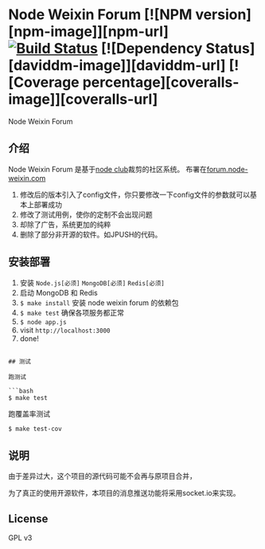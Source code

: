 # Node Weixin Forum [![NPM version][npm-image]][npm-url] [![Build Status][travis-image]][travis-url] [![Dependency Status][daviddm-image]][daviddm-url] [![Coverage percentage][coveralls-image]][coveralls-url]

Node Weixin Forum

## 介绍

Node Weixin Forum 是基于[node club](https://github.com/cnodejs/nodeclub)裁剪的社区系统。
布署在[forum.node-weixin.com](http://forum.node-weixin.com)

1. 修改后的版本引入了config文件，你只要修改一下config文件的参数就可以基本上部署成功
2. 修改了测试用例，使你的定制不会出现问题
3. 却除了广告，系统更加的纯粹
4. 删除了部分非开源的软件。如JPUSH的代码。


## 安装部署

1. 安装 `Node.js[必须]` `MongoDB[必须]` `Redis[必须]`
2. 启动 MongoDB 和 Redis
3. `$ make install` 安装 node weixin forum 的依赖包
5. `$ make test` 确保各项服务都正常
6. `$ node app.js`
7. visit `http://localhost:3000`
8. done!
```

## 测试

跑测试

```bash
$ make test
```

跑覆盖率测试

```bash
$ make test-cov
```

## 说明

由于差异过大，这个项目的源代码可能不会再与原项目合并，

为了真正的使用开源软件，本项目的消息推送功能将采用socket.io来实现。

## License

GPL v3

[travis-image]:https://img.shields.io/travis/node-weixin/nodeweixinforum.svg
[travis-url]: https://travis-ci.org/node-weixin/nodeweixinforum

[coverage-image]: https://img.shields.io/coveralls/node-weixin/nodeweixinforum.svg

[coverage-url]: https://coveralls.io/r/node-weixin/nodeweixinforum?branch=master

[david-image]: https://img.shields.io/david/node-weixin/nodeweixinforum.svg

[david-url]: https://david-dm.org/node-weixin/nodeweixinforum

[node-image]: https://img.shields.io/badge/node.js-%3E=_4.2-green.svg?style=flat-square

[node-url]: http://nodejs.org/download/
